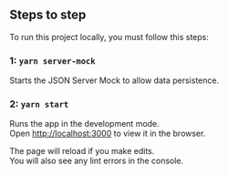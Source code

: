 ## Steps to step

To run this project locally, you must follow this steps:

### 1: `yarn server-mock`

Starts the JSON Server Mock to allow data persistence.

### 2: `yarn start`

Runs the app in the development mode.\
Open [http://localhost:3000](http://localhost:3000) to view it in the browser.

The page will reload if you make edits.\
You will also see any lint errors in the console.
